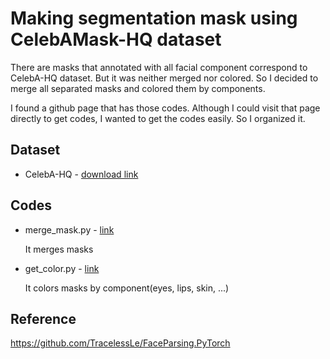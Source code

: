 # Making segmentation mask using CelebAMask-HQ dataset

There are masks that annotated with all facial component correspond to CelebA-HQ dataset. But it was neither merged nor colored. So I decided to merge all separated masks and colored them by components. 

I found a github page that has those codes. Although I could visit that page directly to get codes, I wanted to get the codes easily. So I organized it.

## Dataset

* CelebA-HQ - [download link](https://github.com/switchablenorms/CelebAMask-HQ)

## Codes

* merge_mask.py - [link](https://github.com/ji-in/CelebAMask-HQ_to_colorImage/blob/main/merge_mask.py)

  It merges masks

* get_color.py - [link](https://github.com/ji-in/CelebAMask-HQ_to_colorImage/blob/main/get_color.py)

  It colors masks by component(eyes, lips, skin, ...)

## Reference

https://github.com/TracelessLe/FaceParsing.PyTorch